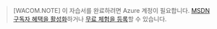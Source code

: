 > [WACOM.NOTE] 이 자습서를 완료하려면 Azure 계정이 필요합니다. [MSDN 구독자 혜택을 활성화][]하거나 [무료 체험을 등록][]할 수 있습니다.

  [MSDN 구독자 혜택을 활성화]: /en-us/pricing/member-offers/msdn-benefits-details/
  [무료 체험을 등록]: /en-us/pricing/free-trial/
